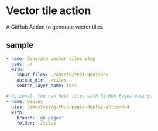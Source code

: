 # Vector tile action

A GitHub Action to generate vector tiles.

## sample

```yaml
- name: Generate vector tiles step
  uses: ./
  with:
    input_files: ./assets/test.geojsons
    output_dir: ./tiles
    source_layer_name: test

# Optional. You can host tiles with GitHub Pages easily.
- name: Deploy
  uses: JamesIves/github-pages-deploy-action@v4
  with:
    branch: 'gh-pages'
    folder: ./tiles
```
